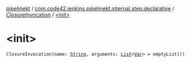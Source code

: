 [pipelinekt](../../index.md) / [com.code42.jenkins.pipelinekt.internal.step.declarative](../index.md) / [ClosureInvocation](index.md) / [&lt;init&gt;](./-init-.md)

# &lt;init&gt;

`ClosureInvocation(name: `[`String`](https://kotlinlang.org/api/latest/jvm/stdlib/kotlin/-string/index.html)`, arguments: `[`List`](https://kotlinlang.org/api/latest/jvm/stdlib/kotlin.collections/-list/index.html)`<`[`Var`](../../com.code42.jenkins.pipelinekt.core.vars/-var/index.md)`> = emptyList())`